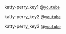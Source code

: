 katty-perry_key1
@[`youtube`](n1lfYh-aUk0)

katty-perry_key2
@[`youtube`](ODWmKeg4R-4)

katty-perry_key3
@[`youtube`](6i2-nmSnqOc)